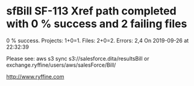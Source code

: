 # sfBill SF-113 Xref path completed with 0 % success and 2 failing files

0 % success. Projects: 1+0=1.  Files: 2+0=2. Errors: 2,4  On 2019-09-26 at 22:32:39



Please see: aws s3 sync s3://salesforce.dita/resultsBill or exchange.ryffine/users/aws/salesForce/Bill/

http://www.ryffine.com
